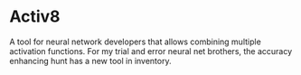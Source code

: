 # Activ8
A tool for neural network developers that allows combining multiple activation functions. For my trial and error neural net brothers, the accuracy enhancing hunt has a new tool in inventory.
